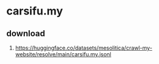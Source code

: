# carsifu.my

## download

1. https://huggingface.co/datasets/mesolitica/crawl-my-website/resolve/main/carsifu.my.jsonl